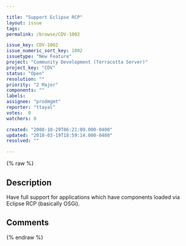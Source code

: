 ```yaml
---

title: "Support Eclipse RCP"
layout: issue
tags: 
permalink: /browse/CDV-1002

issue_key: CDV-1002
issue_numeric_sort_key: 1002
issuetype: "New Feature"
project: "Community Development (Terracotta Server)"
project_key: "CDV"
status: "Open"
resolution: ""
priority: "2 Major"
components: ""
labels: 
assignee: "prodmgmt"
reporter: "ttayal"
votes:  0
watchers: 0

created: "2008-10-29T06:21:09.000-0400"
updated: "2010-03-19T18:59:14.000-0400"
resolved: ""

---
```




{% raw %}



## Description

<div markdown="1" class="description">

Have full support for applications which have components loaded via Eclipse RCP (basically OSGi). 

</div>

## Comments



{% endraw %}

